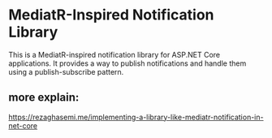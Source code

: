 # MediatR-Inspired Notification Library
This is a MediatR-inspired notification library for ASP.NET Core applications. 
It provides a way to publish notifications and handle them using a publish-subscribe pattern.

## more explain: 

https://rezaghasemi.me/implementing-a-library-like-mediatr-notification-in-net-core
